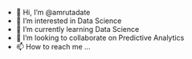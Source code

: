- 👋 Hi, I’m @amrutadate
- 👀 I’m interested in Data Science
- 🌱 I’m currently learning Data Science
- 💞️ I’m looking to collaborate on Predictive Analytics
- 📫 How to reach me ...

<!---
amrutadate/amrutadate is a ✨ special ✨ repository because its `README.md` (this file) appears on your GitHub profile.
You can click the Preview link to take a look at your changes.
--->

